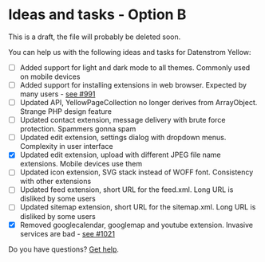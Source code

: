 # Ideas and tasks - Option B

This is a draft, the file will probably be deleted soon.

You can help us with the following ideas and tasks for Datenstrom Yellow:

- [ ] Added support for light and dark mode to all themes.                      Commonly used on mobile devices
- [ ] Added support for installing extensions in web browser.                   Expected by many users - [see #991](https://github.com/datenstrom/community/discussions/991)
- [ ] Updated API, YellowPageCollection no longer derives from ArrayObject.     Strange PHP design feature
- [ ] Updated contact extension, message delivery with brute force protection.  Spammers gonna spam
- [ ] Updated edit extension, settings dialog with dropdown menus.              Complexity in user interface
- [x] Updated edit extension, upload with different JPEG file name extensions.  Mobile devices use them
- [ ] Updated icon extension, SVG stack instead of WOFF font.                   Consistency with other extensions
- [ ] Updated feed extension, short URL for the feed.xml.                       Long URL is disliked by some users
- [ ] Updated sitemap extension, short URL for the sitemap.xml.                 Long URL is disliked by some users
- [x] Removed googlecalendar, googlemap and youtube extension.                  Invasive services are bad - [see #1021](https://github.com/datenstrom/community/discussions/1021)

Do you have questions? [Get help](https://datenstrom.se/yellow/help/).
